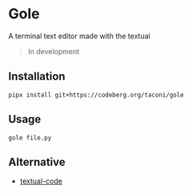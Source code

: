 # Gole

A terminal text editor made with the textual

> In development

## Installation

``` shell
pipx install git+https://codeberg.org/taconi/gole
```

## Usage

``` shell
gole file.py
```

## Alternative

- [textual-code](https://pypi.org/project/textual-code/)
